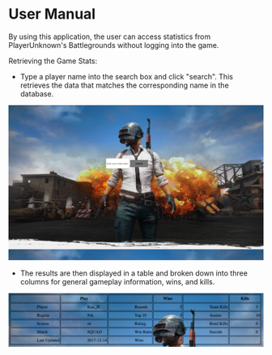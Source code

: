 # User Manual

By using this application, the user can access statistics from PlayerUnknown's Battlegrounds without logging into the game.


Retrieving the Game Stats:

- Type a player name into the search box and click "search". This retrieves the data that matches the corresponding name in the database.

![Homepage](Homepage_Screenshot.png)

- The results are then displayed in a table and broken down into three columns for general gameplay information, wins, and kills.

![Results](Results_Screenshot.png)

